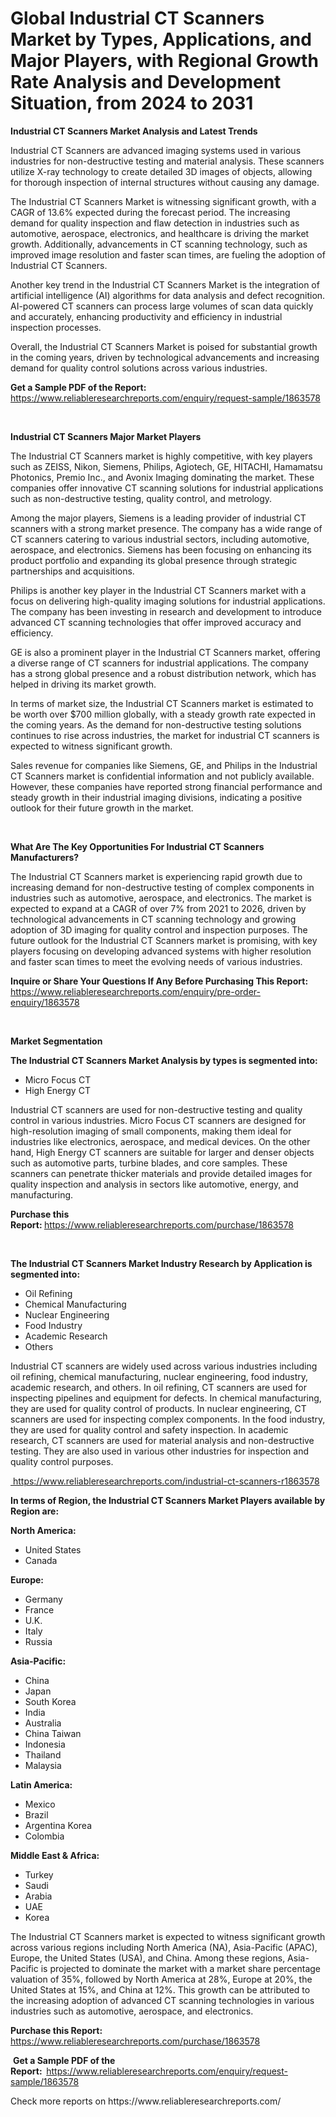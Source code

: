 <p><h1>Global Industrial CT Scanners Market by Types, Applications, and Major Players, with Regional Growth Rate Analysis and Development Situation, from 2024 to 2031</h1></p><p><strong>Industrial CT Scanners Market Analysis and Latest Trends</strong></p>
<p><p>Industrial CT Scanners are advanced imaging systems used in various industries for non-destructive testing and material analysis. These scanners utilize X-ray technology to create detailed 3D images of objects, allowing for thorough inspection of internal structures without causing any damage.</p><p>The Industrial CT Scanners Market is witnessing significant growth, with a CAGR of 13.6% expected during the forecast period. The increasing demand for quality inspection and flaw detection in industries such as automotive, aerospace, electronics, and healthcare is driving the market growth. Additionally, advancements in CT scanning technology, such as improved image resolution and faster scan times, are fueling the adoption of Industrial CT Scanners.</p><p>Another key trend in the Industrial CT Scanners Market is the integration of artificial intelligence (AI) algorithms for data analysis and defect recognition. AI-powered CT scanners can process large volumes of scan data quickly and accurately, enhancing productivity and efficiency in industrial inspection processes.</p><p>Overall, the Industrial CT Scanners Market is poised for substantial growth in the coming years, driven by technological advancements and increasing demand for quality control solutions across various industries.</p></p>
<p><strong>Get a Sample PDF of the Report:&nbsp;</strong> <a href="https://www.reliableresearchreports.com/enquiry/request-sample/1863578">https://www.reliableresearchreports.com/enquiry/request-sample/1863578</a></p>
<p>&nbsp;</p>
<p><strong>Industrial CT Scanners Major Market Players</strong></p>
<p><p>The Industrial CT Scanners market is highly competitive, with key players such as ZEISS, Nikon, Siemens, Philips, Agiotech, GE, HITACHI, Hamamatsu Photonics, Premio Inc., and Avonix Imaging dominating the market. These companies offer innovative CT scanning solutions for industrial applications such as non-destructive testing, quality control, and metrology.</p><p>Among the major players, Siemens is a leading provider of industrial CT scanners with a strong market presence. The company has a wide range of CT scanners catering to various industrial sectors, including automotive, aerospace, and electronics. Siemens has been focusing on enhancing its product portfolio and expanding its global presence through strategic partnerships and acquisitions.</p><p>Philips is another key player in the Industrial CT Scanners market with a focus on delivering high-quality imaging solutions for industrial applications. The company has been investing in research and development to introduce advanced CT scanning technologies that offer improved accuracy and efficiency.</p><p>GE is also a prominent player in the Industrial CT Scanners market, offering a diverse range of CT scanners for industrial applications. The company has a strong global presence and a robust distribution network, which has helped in driving its market growth.</p><p>In terms of market size, the Industrial CT Scanners market is estimated to be worth over $700 million globally, with a steady growth rate expected in the coming years. As the demand for non-destructive testing solutions continues to rise across industries, the market for industrial CT scanners is expected to witness significant growth.</p><p>Sales revenue for companies like Siemens, GE, and Philips in the Industrial CT Scanners market is confidential information and not publicly available. However, these companies have reported strong financial performance and steady growth in their industrial imaging divisions, indicating a positive outlook for their future growth in the market.</p></p>
<p>&nbsp;</p>
<p><strong>What Are The Key Opportunities For Industrial CT Scanners Manufacturers?</strong></p>
<p><p>The Industrial CT Scanners market is experiencing rapid growth due to increasing demand for non-destructive testing of complex components in industries such as automotive, aerospace, and electronics. The market is expected to expand at a CAGR of over 7% from 2021 to 2026, driven by technological advancements in CT scanning technology and growing adoption of 3D imaging for quality control and inspection purposes. The future outlook for the Industrial CT Scanners market is promising, with key players focusing on developing advanced systems with higher resolution and faster scan times to meet the evolving needs of various industries.</p></p>
<p><strong>Inquire or Share Your Questions If Any Before Purchasing This Report:</strong> <a href="https://www.reliableresearchreports.com/enquiry/pre-order-enquiry/1863578">https://www.reliableresearchreports.com/enquiry/pre-order-enquiry/1863578</a></p>
<p>&nbsp;</p>
<p><strong>Market Segmentation</strong></p>
<p><strong>The Industrial CT Scanners Market Analysis by types is segmented into:</strong></p>
<p><ul><li>Micro Focus CT</li><li>High Energy CT</li></ul></p>
<p><p>Industrial CT scanners are used for non-destructive testing and quality control in various industries. Micro Focus CT scanners are designed for high-resolution imaging of small components, making them ideal for industries like electronics, aerospace, and medical devices. On the other hand, High Energy CT scanners are suitable for larger and denser objects such as automotive parts, turbine blades, and core samples. These scanners can penetrate thicker materials and provide detailed images for quality inspection and analysis in sectors like automotive, energy, and manufacturing.</p></p>
<p><strong>Purchase this Report:&nbsp;</strong><a href="https://www.reliableresearchreports.com/purchase/1863578">https://www.reliableresearchreports.com/purchase/1863578</a></p>
<p>&nbsp;</p>
<p><strong>The Industrial CT Scanners Market Industry Research by Application is segmented into:</strong></p>
<p><ul><li>Oil Refining</li><li>Chemical Manufacturing</li><li>Nuclear Engineering</li><li>Food Industry</li><li>Academic Research</li><li>Others</li></ul></p>
<p><p>Industrial CT scanners are widely used across various industries including oil refining, chemical manufacturing, nuclear engineering, food industry, academic research, and others. In oil refining, CT scanners are used for inspecting pipelines and equipment for defects. In chemical manufacturing, they are used for quality control of products. In nuclear engineering, CT scanners are used for inspecting complex components. In the food industry, they are used for quality control and safety inspection. In academic research, CT scanners are used for material analysis and non-destructive testing. They are also used in various other industries for inspection and quality control purposes.</p></p>
<p><a href="https://www.reliableresearchreports.com/industrial-ct-scanners-r1863578">&nbsp;https://www.reliableresearchreports.com/industrial-ct-scanners-r1863578</a></p>
<p><strong>In terms of Region, the Industrial CT Scanners Market Players available by Region are:</strong></p>
<p>
    <p> <strong> North America: </strong>
        <ul>
            <li>United States</li>
            <li>Canada</li>
        </ul>
        </p> 
    <p> <strong> Europe: </strong>
        <ul>
            <li>Germany</li>
            <li>France</li>
            <li>U.K.</li>
            <li>Italy</li>
            <li>Russia</li>
        </ul>
        </p> 
    <p> <strong> Asia-Pacific: </strong>
        <ul>
            <li>China</li>
            <li>Japan</li>
            <li>South Korea</li>
            <li>India</li>
            <li>Australia</li>
            <li>China Taiwan</li>
            <li>Indonesia</li>
            <li>Thailand</li>
            <li>Malaysia</li>
        </ul>
        </p> 
    <p> <strong> Latin America: </strong>
        <ul>
            <li>Mexico</li>
            <li>Brazil</li>
            <li>Argentina Korea</li>
            <li>Colombia</li>
        </ul>
        </p> 
    <p> <strong> Middle East & Africa: </strong>
        <ul>
            <li>Turkey</li>
            <li>Saudi</li>
            <li>Arabia</li>
            <li>UAE</li>
            <li>Korea</li>
        </ul>
    </p>
    </p>
<p><p>The Industrial CT Scanners market is expected to witness significant growth across various regions including North America (NA), Asia-Pacific (APAC), Europe, the United States (USA), and China. Among these regions, Asia-Pacific is projected to dominate the market with a market share percentage valuation of 35%, followed by North America at 28%, Europe at 20%, the United States at 15%, and China at 12%. This growth can be attributed to the increasing adoption of advanced CT scanning technologies in various industries such as automotive, aerospace, and electronics.</p></p>
<p><strong>Purchase this Report: </strong><a href="https://www.reliableresearchreports.com/purchase/1863578">https://www.reliableresearchreports.com/purchase/1863578</a></p>
<p>&nbsp;<strong>Get a Sample PDF of the Report:&nbsp;&nbsp;</strong><a href="https://www.reliableresearchreports.com/enquiry/request-sample/1863578">https://www.reliableresearchreports.com/enquiry/request-sample/1863578</a></p>
<p><strong></strong></p>
<p>Check more reports on https://www.reliableresearchreports.com/</p>
